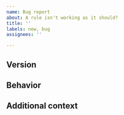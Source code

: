 ```yaml
---
name: Bug report
about: A rule isn't working as it should?
title: ''
labels: new, bug
assignees: ''

---
```


<!-- ✨ Thanks for reporting a bug! ➡️ Please don't ignore this template -->

## Version
<!-- Specify version of plugin -->

## Behavior

<!-- ### Expected
 A clear and concise description of what you expected to happen. -->

<!-- ### Actual
A clear and concise description of what the bug is. -->

<!-- ### Repro steps
Steps to reproduce the behavior:
1. Go to '...'
2. Click on '....'
3. Scroll down to '....'
4. See error -->
<!-- **Expected behavior** -->

## Additional context
<!-- Add any other context about the problem here, any screenshots to help explain your problem -->
